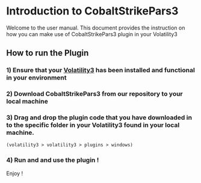 # Introduction to CobaltStrikePars3
Welcome to the user manual. 
This document provides the instruction on how you can make use of CobaltStrikePars3 plugin in your Volatility3

## How to run the Plugin
### 1) Ensure that your [Volatility3](https://github.com/volatilityfoundation/volatility3) has been installed and functional in your environment
### 2) Download CobaltStrikePars3 from our repository to your local machine
### 3) Drag and drop the plugin code that you have downloaded in to the specific folder in your Volatility3 found in your local machine.
    (volatility3 > volatility3 > plugins > windows)

### 4) Run and and use the plugin !

Enjoy !
